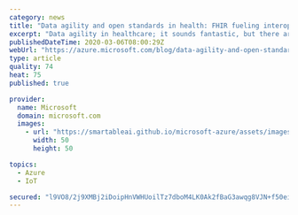 ```yaml
---
category: news
title: "Data agility and open standards in health: FHIR fueling interoperability in Azure"
excerpt: "Data agility in healthcare; it sounds fantastic, but there are few data ecosystems as sophisticated and complex as healthcare. The path to data agility can often be elusive. Leaders in health are prioritizing and demanding cloud technology that works on open standards like Fast Healthcare Interoperability"
publishedDateTime: 2020-03-06T08:00:29Z
webUrl: "https://azure.microsoft.com/blog/data-agility-and-open-standards-in-health-fhir-fueling-interoperability-in-azure/"
type: article
quality: 74
heat: 75
published: true

provider:
  name: Microsoft
  domain: microsoft.com
  images:
    - url: "https://smartableai.github.io/microsoft-azure/assets/images/organizations/microsoft.com-50x50.jpg"
      width: 50
      height: 50

topics:
  - Azure
  - IoT

secured: "l9VO8/2j9XMBj2iDoipHnVWHUoilTz7dboM4LK0Ak2fBaG3awqg8VJN+f50eiGoRBKsze3HlRRmS4net55dVvW1oHlZgN4KJDNxWoFbra5URG1vyicRxrHOjjWdnWk3uq6HLPLS+mGPJdqeOcudJAXaGY7YwNzbOWYSQZmXdLDwDbZP+GLCyguqwDLmEEoyPzgbOUTklC35G0/oxEHcg9e4ONwqzj82nUoEep2b1ORliY+D2SZmsNiGFs9suYG0yeQ3Rg1Nb5xmSzqTPELnzhy2zJ4PiXq4tpwCFg1wOFKhy5W8US+qi7k/Jy8EOdW0ydAtBxRjWRuHGlDWaXVlQ6A==;42zfHnyTkE3oZWud1SvOvw=="
---
```


